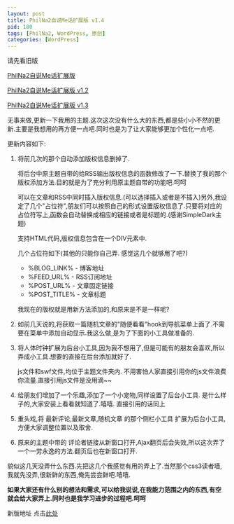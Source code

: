 ```yaml
---
layout: post
title: PhilNa2自说Me话扩展版 v1.4
pid: 180
tags: [PhilNa2, WordPress, 原创]
categories: [WordPress]
---
```

请先看旧版

[PhilNa2自说Me话扩展版](/2011/06/philna2-remod-by-sayme.html)

[PhilNa2自说Me话扩展版 v1.2](/2011/06/philna2-remod-by-sayme-v1-2.html)

[PhilNa2自说Me话扩展版 v1.3](/2011/06/philna2-remod-by-sayme-v1-3.html)

无事来做,更新一下我用的主题.这次这次没有什么大的东西,都是些小小不然的更新.主要是我想用的再方便一点吧.同时也是为了让大家能够更加个性化一点吧.

更新内容如下:

1. 将前几次的那个自动添加版权信息删掉了.

    将后台中原主题自带的给RSS输出版权信息的函数修改了一下.替换了我的那个版权添加方法.目的就是为了充分利用原主题自带的功能吧.呵呵

    可以在文章和RSS中同时插入版权信息.(可以选择插入或者是不插入)另外,我设定了几个"占位符",朋友们可以按照自己的形式设置版权信息了.只要将对应的占位符写上,函数会自动替换成相应的链接或者是标题的.(感谢SimpleDark主题)

    支持HTML代码,版权信息包含在一个DIV元素中.

    几个占位符如下(其他的只能你自己弄. 感觉这几个就够用了吧?)
    - %BLOG_LINK% - 博客地址
    - %FEED_URL% - RSS订阅地址
    - %POST_URL% - 文章固定链接
    - %POST_TITLE% - 文章标题

    我现在的版权就是用新方法添加的,和原来是不是一样呢?

2. 如前几天说的,将获取一篇随机文章的"随便看看"hook到导航菜单上面了.不需要在菜单中添加自动显示.我这么做,是为了下面的小工具做准备的.

3. 将人体时钟扩展为后台小工具,因为我不想用了,但是可能有的朋友会喜欢,所以弄成小工具.想要的直接在后台添加就好了.

    js文件和swf文件,均位于主题文件夹内. 不用害怕人家直接引用你的js文件浪费你流量.直接引用js文件是没用滴~~

4. 给朋友们增加了一个乐趣,添加了一个小宠物,同样设置了后台小工具.
是什么样子的,大家安装上看看就知道了.嘻嘻. 直接引用的话同上

5. 重头戏,将 最新评论,最新文章,随机文章 的那个侧栏小工具 扩展为后台小工具,方便大家调整位置以及取舍.

6. 原来的主题中带的 评论者链接从新窗口打开,Ajax翻页后会失效,所以这次弄了一个一劳永逸的方法.翻页后也在新窗口打开.

貌似这几天没弄什么东西.先把这几个我感觉有用的弄上了.当然那个css3读者墙,我就先没弄,很新鲜的东西,俺先尝尝鲜吧.嘻嘻.

**如果大家还有什么别的想法和需求,可以给我说说,在我能力范围之内的东西,有空就会给大家弄上.同时也是我学习进步的过程吧.呵呵**

新版地址 点击[此处](/uploads/2011/06/philna2-SayMe-v1.4.zip)

